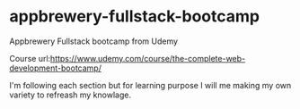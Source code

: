 # appbrewery-fullstack-bootcamp
Appbrewery Fullstack bootcamp from Udemy

Course url:https://www.udemy.com/course/the-complete-web-development-bootcamp/

I'm following each section but for learning purpose I will me making my own variety to refreash my knowlage. 

